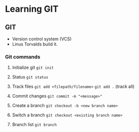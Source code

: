 # Learning GIT

## GIT

- Version control system (VCS)
- Linus Torvalds build it.

### Git commands

1. Initialize git
`git init`

2. Status
`git status`

3. Track files
`git add <filepath/filename>`
`git add .` (track all)

4. Commit changes
`git commit -m "<message>"`

5. Create a branch
`git checkout -b <new branch name>`

6. Switch a branch
`git checkout <existing branch name>`

7. Branch list
`git branch`
